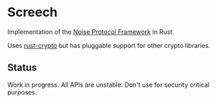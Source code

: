 
# Screech

Implementation of the [Noise Protocol
Framework](https://github.com/trevp/noise) in Rust.

Uses [rust-crypto](https://github.com/DaGenix/rust-crypto) but has pluggable
support for other crypto libraries.

## Status

Work in progress.  All APIs are unstable.  Don't use for security critical
purposes.
